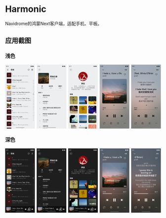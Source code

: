 # Harmonic

Navidrome的鸿蒙Next客户端，适配手机、平板。

## 应用截图

### 浅色

<div style="display: flex; justify-content: space-between;">
  <img src="./assets/light1.png" alt="Image 1" style="width: 19%;">
  <img src="./assets/light2.png" alt="Image 2" style="width: 19%;">
  <img src="./assets/light3.png" alt="Image 3" style="width: 19%;">
  <img src="./assets/light4.png" alt="Image 4" style="width: 19%;">
  <img src="./assets/light5.png" alt="Image 5" style="width: 19%;">
</div>

### 深色

<div style="display: flex; justify-content: space-between;">
  <img src="./assets/dark1.png" alt="Image 1" style="width: 19%;">
  <img src="./assets/dark2.png" alt="Image 2" style="width: 19%;">
  <img src="./assets/dark3.png" alt="Image 3" style="width: 19%;">
  <img src="./assets/dark4.png" alt="Image 4" style="width: 19%;">
  <img src="./assets/dark5.png" alt="Image 5" style="width: 19%;">
</div>
